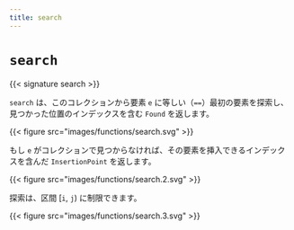 ```yaml
---
title: search
---
```


# `search`

{{< signature search >}}

`search` は、このコレクションから要素 `e` に等しい（`==`）最初の要素を探索し、見つかった位置のインデックスを含む `Found` を返します。

{{< figure src="images/functions/search.svg" >}}

もし `e` がコレクションで見つからなければ、その要素を挿入できるインデックスを含んだ `InsertionPoint` を返します。

{{< figure src="images/functions/search.2.svg" >}}

探索は、区間 [`i`, `j`) に制限できます。

{{< figure src="images/functions/search.3.svg" >}}
